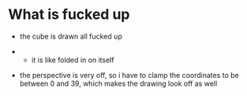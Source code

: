 # What is fucked up

- the cube is drawn all fucked up
- - it is like folded in on itself

- the perspective is very off, so i have to clamp the coordinates
    to be between 0 and 39, which makes the drawing look off as well

